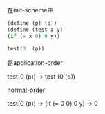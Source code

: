 在mit-scheme中

```scheme
(define (p) (p))
(define (test x y)
(if (= x 0) 0 y))

test(0  (p))
```
是application-order


test(0 (p))
-> test (0 (p))

normal-order

test(0 (p))
-> (if (= 0 0) 0 y)
-> 0